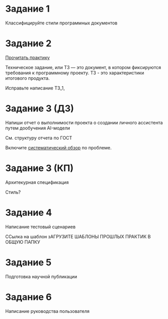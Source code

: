# Задание 1

Классифицируйте стили программных документов

# Задание 2

[Прочитать практику](https://www.timuroki.ink/deadverb)

Техническое задание, или ТЗ — это документ, в котором фиксируются требования к программному проекту. ТЗ - это характеристики итогового продукта.

Исправьте написание  TЗ_1, 

# Задание 3 (ДЗ)
 
Напиши отчет о выполнимости проекта о создании личного ассистента путем дообучения AI-модели

См. структуру отчета по ГОСТ

Включите [систематический обзор]() по проблеме.


# Задание 3 (КП)
Архитекурная спецификация

Стиль?

# Задание 4 
Написание тестовый сценариев

ССылка на шаблон
зАГРУЗИТЕ ШАБЛОНЫ ПРОШЛЫХ ПРАКТИК В ОБЩУЮ ПАПКУ

# Задание 5
Подготовка научной публикации


# Задание 6
Написание руководства пользователя

